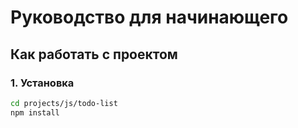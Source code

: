 # Руководство для начинающего

## Как работать с проектом

### 1. Установка
```bash
cd projects/js/todo-list
npm install